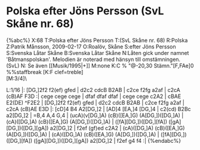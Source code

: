 # Polska efter Jöns Persson (SvL Skåne nr. 68)

{%abc%}
X:68
T:Polska efter Jöns Persson
T:(SvL Skåne nr. 68)
R:Polska
Z:Patrik Månsson, 2009-02-17
O:Roalöv, Skåne
S:efter Jöns Persson
S:Svenska Låtar Skåne
B:Svenska Låtar Skåne
N:Låten gick under namnet 'Båtmanspolskan'. Melodien är noterad med hänsyn till omstämningen. (SvL)
N: Se även [[Musik/1995|+]]
M:none
K:C
%
"@-20,30 Stämn."[F,FAe]0 \
%%staffbreak
[K:F clef=treble] \
[M:3/4]\

L:1/16
|: [DG,]2f2 f2(ef) gfed | d2c2 cdcB B2AB | c2ce f2fg a2af |
c2cA (cB)AF F3D :| cege cege cege | dfaf dfaf dfaf |
cege cege c2A2 | cBAE E2(DE) ^F2E2 | [DG,]2f2 f2(ef) gfed | d2c2 cdcB B2AB |
c2ce f2fg a2af | c2cA (cB)AE E3D |: [cD]4 B4 A2[DG,]2 | [AD]4 [EA,]4 [DG,]4 |
c2(cd) B2Bc a2[DG,]2 | =B,4 A,4 G,4 | (ucA)(v[DG,]A) (cB)([EA,]G) (A[DG,])([DG,]A) | (cA)([DG,]A) (cB)([EA,]G) (A[DG,])([DG,]A) |
([fA][DG,])([DG,][fA]) ([gA][DG,])([DG,][gA]) a2[DG,]2 | f2ef (gf)ed c2A2 |  (cA)([DG,]A) (cB)([EA,]G) (A[DG,])([DG,]A) |
(cA)([DG,]A) (cB)([EA,]G) (A[DG,])([DG,]A) | ([fA][DG,])([DG,][fA]) ([gA][DG,])([DG,][gA]) a2[DG,]2 | f2ef g4 f4 :|
{%endabc%}

